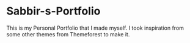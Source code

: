# Sabbir-s-Portfolio

This is my Personal Portfolio that I made myself. I took inspiration from some other themes from Themeforest to make it.
